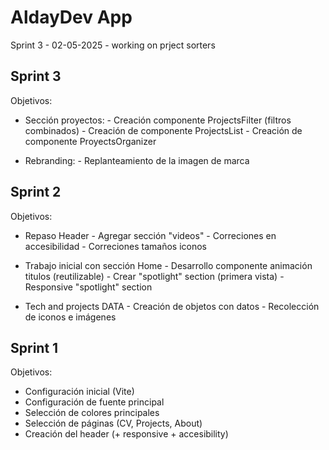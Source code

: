 # AldayDev App

Sprint 3 - 02-05-2025 - working on prject sorters


## Sprint 3

Objetivos:

* Sección proyectos:
       - Creación componente ProjectsFilter (filtros combinados)
       - Creación de componente ProjectsList
       - Creación de componente ProyectsOrganizer

* Rebranding:
       - Replanteamiento de la imagen de marca

## Sprint 2

Objetivos:

* Repaso Header 
       - Agregar sección "videos"
       - Correciones en accesibilidad
       - Correciones tamaños iconos

* Trabajo inicial con sección Home
       - Desarrollo componente animación titulos (reutilizable)
       - Crear "spotlight" section (primera vista)
       - Responsive "spotlight" section

* Tech and projects DATA
       - Creación de objetos con datos
       - Recolección de iconos e imágenes

## Sprint 1

Objetivos:

* Configuración inicial (Vite)
* Configuración de fuente principal
* Selección de colores principales
* Selección de páginas (CV, Projects, About)
* Creación del header (+ responsive + accesibility)


